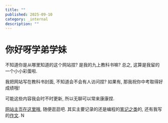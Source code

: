 ```yaml
---
title: ""
published: 2025-09-10
category: _internal
description: ""
---
```


# 你好呀学弟学妹
不知道你是从哪里知道的这个网站捏? 是我的九上教科书嘛? 总之, 这算是我留的一个小小彩蛋啦.

我把网站写在教科书封面, 不知道会不会有人访问捏? 如果有, 那我祝你中考取得好成绩哦!

可能这些内容我会时不时更新, 所以无聊可以常来康康捏.

[网站主页在这里哦](/), 随便逛逛吧. 其实主要记录的还是编程的[笔记之类](/programming/)的, 还有我写的[作文](/passages/).
N